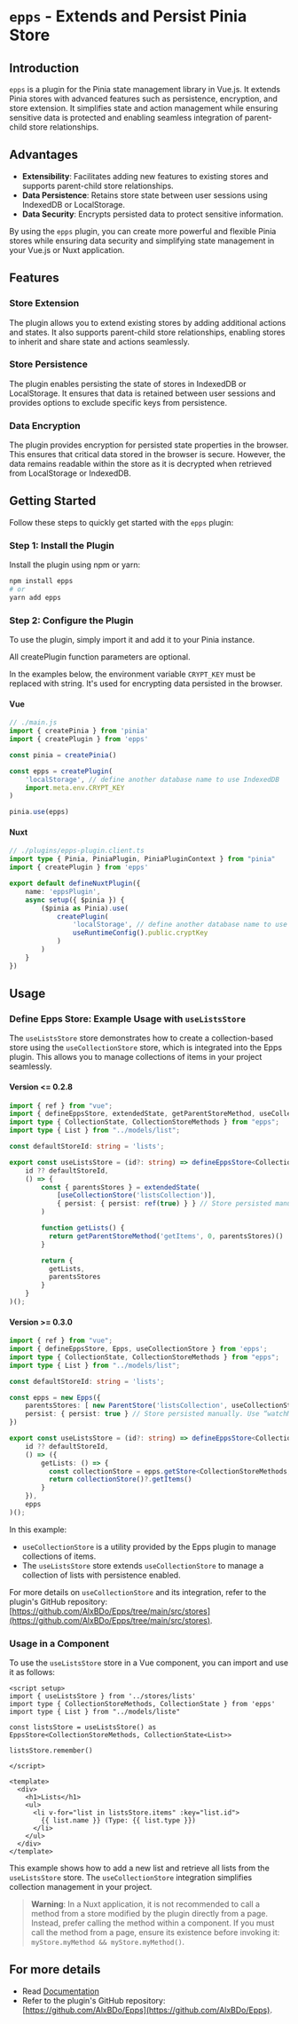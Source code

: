# `epps` - Extends and Persist Pinia Store

## Introduction

`epps` is a plugin for the Pinia state management library in Vue.js. It extends Pinia stores with advanced features such as persistence, encryption, and store extension. It simplifies state and action management while ensuring sensitive data is protected and enabling seamless integration of parent-child store relationships.

## Advantages

- **Extensibility**: Facilitates adding new features to existing stores and supports parent-child store relationships.
- **Data Persistence**: Retains store state between user sessions using IndexedDB or LocalStorage.
- **Data Security**: Encrypts persisted data to protect sensitive information.

By using the `epps` plugin, you can create more powerful and flexible Pinia stores while ensuring data security and simplifying state management in your Vue.js or Nuxt application.

## Features

### Store Extension

The plugin allows you to extend existing stores by adding additional actions and states. It also supports parent-child store relationships, enabling stores to inherit and share state and actions seamlessly.

### Store Persistence

The plugin enables persisting the state of stores in IndexedDB or LocalStorage. It ensures that data is retained between user sessions and provides options to exclude specific keys from persistence.

### Data Encryption

The plugin provides encryption for persisted state properties in the browser. This ensures that critical data stored in the browser is secure. However, the data remains readable within the store as it is decrypted when retrieved from LocalStorage or IndexedDB.

## Getting Started

Follow these steps to quickly get started with the `epps` plugin:

### Step 1: Install the Plugin

Install the plugin using npm or yarn:

```sh
npm install epps
# or
yarn add epps
```

### Step 2: Configure the Plugin

To use the plugin, simply import it and add it to your Pinia instance.

All createPlugin function parameters are optional.

In the examples below, the environment variable `CRYPT_KEY` must be replaced with string. It's used for encrypting data persisted in the browser.

#### Vue

```javascript
// ./main.js
import { createPinia } from 'pinia'
import { createPlugin } from 'epps'

const pinia = createPinia()

const epps = createPlugin(
    'localStorage', // define another database name to use IndexedDB
    import.meta.env.CRYPT_KEY
)

pinia.use(epps)
```

#### Nuxt

```typeScript
// ./plugins/epps-plugin.client.ts
import type { Pinia, PiniaPlugin, PiniaPluginContext } from "pinia"
import { createPlugin } from 'epps'

export default defineNuxtPlugin({
    name: 'eppsPlugin',
    async setup({ $pinia }) {
        ($pinia as Pinia).use(
            createPlugin(
                'localStorage', // define another database name to use IndexedDB
                useRuntimeConfig().public.cryptKey
            )
        )
    }
})
```

## Usage

### Define Epps Store: Example Usage with `useListsStore`

The `useListsStore` store demonstrates how to create a collection-based store using the `useCollectionStore` store, which is integrated into the Epps plugin. This allows you to manage collections of items in your project seamlessly.

#### Version <= 0.2.8

```typeScript
import { ref } from "vue";
import { defineEppsStore, extendedState, getParentStoreMethod, useCollectionStore } from 'epps';
import type { CollectionState, CollectionStoreMethods } from "epps";
import type { List } from "../models/list";

const defaultStoreId: string = 'lists';

export const useListsStore = (id?: string) => defineEppsStore<CollectionStoreMethods, CollectionState<List>>(
    id ?? defaultStoreId,
    () => {
        const { parentsStores } = extendedState(
            [useCollectionStore('listsCollection')],
            { persist: { persist: ref(true) } } // Store persisted manually. Use “watchMutation” to persist each time the State is modified.
        )

        function getLists() {
          return getParentStoreMethod('getItems', 0, parentsStores)()
        }

        return {
          getLists,
          parentsStores
        }
    }
)();
```

#### Version >= 0.3.0

```typeScript
import { ref } from "vue";
import { defineEppsStore, Epps, useCollectionStore } from 'epps';
import type { CollectionState, CollectionStoreMethods } from "epps";
import type { List } from "../models/list";

const defaultStoreId: string = 'lists';

const epps = new Epps({
    parentsStores: [ new ParentStore('listsCollection', useCollectionStore) ], 
    persist: { persist: true } // Store persisted manually. Use “watchMutation” to persist each time the State is modified.
})

export const useListsStore = (id?: string) => defineEppsStore<CollectionStoreMethods, CollectionState<List>>(
    id ?? defaultStoreId,
    () => ({
        getLists: () => {
          const collectionStore = epps.getStore<CollectionStoreMethods, CollectionState<List>>(0, id ?? defaultStoreId)
          return collectionStore()?.getItems()
        }
    }), 
    epps
)();
```

In this example:
- `useCollectionStore` is a utility provided by the Epps plugin to manage collections of items.
- The `useListsStore` store extends `useCollectionStore` to manage a collection of lists with persistence enabled.

For more details on `useCollectionStore` and its integration, refer to the plugin's GitHub repository: [https://github.com/AlxBDo/Epps/tree/main/src/stores](https://github.com/AlxBDo/Epps/tree/main/src/stores).

### Usage in a Component

To use the `useListsStore` store in a Vue component, you can import and use it as follows:

```vue
<script setup>
import { useListsStore } from '../stores/lists'
import type { CollectionStoreMethods, CollectionState } from 'epps'
import type { List } from "../models/liste"

const listsStore = useListsStore() as EppsStore<CollectionStoreMethods, CollectionState<List>>

listsStore.remember()

</script>

<template>
  <div>
    <h1>Lists</h1>
    <ul>
      <li v-for="list in listsStore.items" :key="list.id">
        {{ list.name }} (Type: {{ list.type }})
      </li>
    </ul>
  </div>
</template>
```

This example shows how to add a new list and retrieve all lists from the `useListsStore` store. The `useCollectionStore` integration simplifies collection management in your project.

> **Warning**: In a Nuxt application, it is not recommended to call a method from a store modified by the plugin directly from a page. Instead, prefer calling the method within a component. If you must call the method from a page, ensure its existence before invoking it: `myStore.myMethod && myStore.myMethod()`.

## For more details

- Read [Documentation](https://main.d1f2uye6dxmhh3.amplifyapp.com/) 
- Refer to the plugin's GitHub repository: [https://github.com/AlxBDo/Epps](https://github.com/AlxBDo/Epps).
